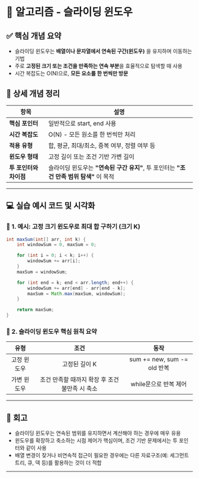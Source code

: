 #  🧠 알고리즘  - 슬라이딩 윈도우

## ✅ 핵심 개념 요약


- 슬라이딩 윈도우는 **배열이나 문자열에서 연속된 구간(윈도우)** 을 유지하며 이동하는 기법
- 주로 **고정된 크기 또는 조건을 만족하는 연속 부분**을 효율적으로 탐색할 때 사용
- 시간 복잡도는 O(N)으로, **모든 요소를 한 번씩만 방문**
  
## 🔎 상세 개념 정리

| 항목 | 설명 |
|------|------|
| **핵심 포인터** | 일반적으로 start, end  사용 |
| **시간 복잡도** | O(N) - 모든 원소를 한 번씩만 처리 |
| **적용 유형** | 합, 평균, 최대/최소, 중복 여부, 정렬 여부 등 |
| **윈도우 형태** | 고정 길이 또는 조건 기반 가변 길이 |
| **투 포인터와 차이점** | 슬라이딩 윈도우는 **"연속된 구간 유지"**, 투 포인터는 **"조건 만족 범위 탐색"** 이 목적 |

---

## 💻 실습 예시 코드 및 시각화

### 📌 1.  예시: 고정 크기 윈도우로 최대 합 구하기 (크기 K)
```java
int maxSum(int[] arr, int k) {
    int windowSum = 0, maxSum = 0;

    for (int i = 0; i < k; i++) {
        windowSum += arr[i];
    }
    maxSum = windowSum;

    for (int end = k; end < arr.length; end++) {
        windowSum += arr[end] - arr[end - k];
        maxSum = Math.max(maxSum, windowSum);
    }

    return maxSum;
}
```


### 📌 2.  슬라이딩 윈도우 핵심 원칙 요약

| **유형** | **조건** | **동작** |
|:-:|:-:|:-:|
| 고정 윈도우 | 고정된 길이 K | sum += new, sum -= old 반복 |
| 가변 윈도우 | 조건 만족할 때까지 확장 후 조건 불만족 시 축소 | while문으로 반복 제어 |

---

## 🔁 회고
- 슬라이딩 윈도우는 연속된 범위를 유지하면서 계산해야 하는 경우에 매우 유용
- 윈도우를 확장하고 축소하는 시점 제어가 핵심이며, 조건 기반 문제에서는 투 포인터와 같이 사용
- 배열 변경이 잦거나 비연속적 접근이 필요한 경우에는 다른 자료구조(예: 세그먼트 트리, 큐, 덱 등)를 활용하는 것이 더 적합


---
